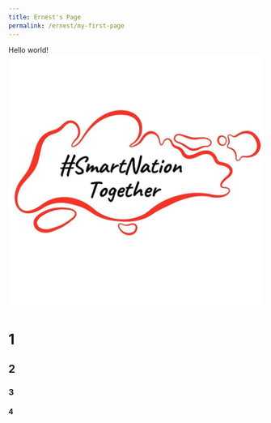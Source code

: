 ```yaml
---
title: Ernest's Page
permalink: /ernest/my-first-page
---
```

Hello world!
![SNT logo](/images/snt.jpg "SNT Logo")
# 1
## 2
### 3
#### 4
